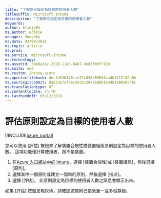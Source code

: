 ```yaml
---
title: "了解原則設定為目標的使用者人數"
titlesuffix: Microsoft Intune
description: "了解原則設定為目標的使用者人數"
keywords: 
author: ErikjeMS
ms.author: erikje
manager: dougeby
ms.date: 03/09/2018
ms.topic: article
ms.prod: 
ms.service: microsoft-intune
ms.technology: 
ms.assetid: 38e8a2e2-2329-11e8-b467-0ed5f89f718b
ms.suite: ems
ms.custom: intune-azure
ms.openlocfilehash: decfd33b540fcb72c838e09034ba4bf312142a5b
ms.sourcegitcommit: 8a235b7af6ec3932c29a76d0b1aa481d983054bc
ms.translationtype: HT
ms.contentlocale: zh-TW
ms.lasthandoff: 03/12/2018
---
```

# <a name="evaluate-how-many-users-are-targeted-by-a-policy"></a>評估原則設定為目標的使用者人數
[!INCLUDE[azure_portal](./includes/azure_portal.md)]

您可以使用 [評估] 按鈕來了解裝置合規性或裝置組態原則設定為目標的使用者人數。 這項功能僅計算使用者，而不是裝置。

1.  在[Azure 入口網站中的 Intune](https://aka.ms/intuneportal)，選擇 [裝置合規性]或 [裝置組態]，然後選擇 [原則]。
2.  選擇其中一個原則或建立一個新的原則，然後選擇 [指派]。
3.  選擇 [評估]。 此原則設定為目標的使用者人數之訊息會顯示出來。

如果 [評估] 按鈕呈現灰色，請確認該原則已指派至一或多個群組。


